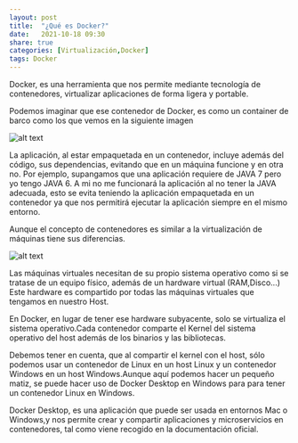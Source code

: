 ```yaml
---
layout: post
title:  "¿Qué es Docker?"
date:   2021-10-18 09:30
share: true
categories: [Virtualización,Docker]
tags: Docker
---
```

Docker, es una herramienta que nos permite mediante tecnología de contenedores, virtualizar aplicaciones de forma ligera y portable. 

Podemos imaginar que ese contenedor de Docker, es como un container de barco como los que vemos en la siguiente imagen

<img src="https://javi-rod.github.io/assets/images/containers.jpg" alt="alt text" />

La aplicación, al estar empaquetada en un contenedor, incluye además del código, sus dependencias, evitando que en un máquina funcione y en otra no. Por ejemplo, supangamos que una aplicación requiere de JAVA 7 pero yo tengo JAVA 6. A mi no me funcionará la aplicación al no tener la JAVA adecuada, esto se evita teniendo la aplicación empaquetada en un contenedor ya que nos permitirá ejecutar la aplicación siempre en el mismo entorno.

Aunque el concepto de contenedores es similar a la virtualización de máquinas tiene sus diferencias.

<img src="https://javi-rod.github.io/assets/images/Docker_VM.png" alt="alt text" />

Las máquinas virtuales necesitan de su propio sistema operativo como si se tratase de un equipo físico, además de un hardware virtual (RAM,Disco...) Este hardware es compartido por todas las máquinas virtuales que tengamos en nuestro Host.

En Docker, en lugar de tener ese hardware subyacente, solo se virtualiza el sistema operativo.Cada contenedor comparte el Kernel del sistema operativo del host además de los binarios y las bibliotecas.
 
Debemos tener en cuenta, que al compartir el kernel con el host, sólo podemos usar un contenedor de Linux en un host Linux y un contenedor Windows en un host Windows.Aunque aquí podemos hacer un pequeño matiz, se puede hacer uso de Docker Desktop en Windows para para tener un contenedor Linux en Windows. 

Docker Desktop, es una aplicación que puede ser usada en entornos Mac o Windows,y nos permite crear y compartir aplicaciones y microservicios en contenedores, tal como viene recogido en la documentación oficial.
